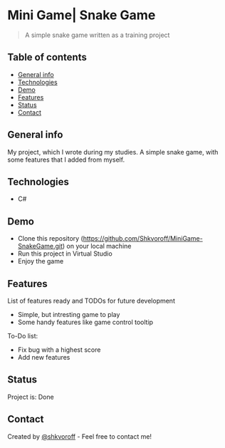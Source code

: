 # Mini Game| Snake Game
> A simple snake game written as a training project

## Table of contents
* [General info](#general-info)
* [Technologies](#technologies)
* [Demo](#demo)
* [Features](#features)
* [Status](#status)
* [Contact](#contact)

## General info
My project, which I wrote during my studies. 
A simple snake game, with some features that I added from myself.

## Technologies
* C#

## Demo
* Clone this repository (https://github.com/Shkvoroff/MiniGame-SnakeGame.git) on your local machine
* Run this project in Virtual Studio
* Enjoy the game

## Features
List of features ready and TODOs for future development
* Simple, but intresting game to play
* Some handy features like game control tooltip

To-Do list:
* Fix bug with a highest score 
* Add new features

## Status
Project is: Done

## Contact
Created by [@shkvoroff](https://www.linkedin.com/in/shkvoroff/) - Feel free to contact me!
